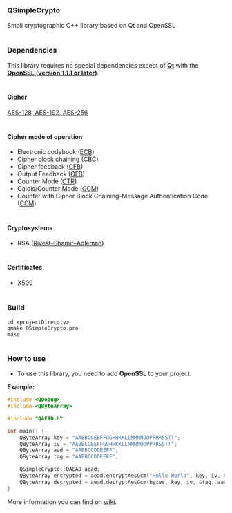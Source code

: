 ### QSimpleCrypto
Small cryptographic C++ library based on Qt and OpenSSL

#

### Dependencies
This library requires no special dependencies except of [**Qt**](https://www.qt.io/) with the [**OpenSSL (version 1.1.1 or later)**](https://www.openssl.org/).

#

#### Cipher
  [AES-128, AES-192, AES-256](https://en.wikipedia.org/wiki/Advanced_Encryption_Standard)

#

#### Cipher mode of operation
- Electronic codebook ([ECB](https://en.wikipedia.org/wiki/Block_cipher_mode_of_operation#Electronic_codebook_(ECB)))
- Cipher block chaining ([CBC](https://en.wikipedia.org/wiki/Block_cipher_mode_of_operation#Cipher_block_chaining_(CBC)))
- Cipher feedback ([CFB](https://en.wikipedia.org/wiki/Block_cipher_mode_of_operation#Cipher_feedback_(CFB)))
- Output Feedback ([OFB](https://en.wikipedia.org/wiki/Block_cipher_mode_of_operation#Output_feedback_(OFB)))
- Counter Mode ([CTR](https://en.wikipedia.org/wiki/Block_cipher_mode_of_operation#Counter_(CTR)))
- Galois/Counter Mode ([GCM](https://en.wikipedia.org/wiki/Block_cipher_mode_of_operation#Galois/Counter_(GCM)))
- Counter with Cipher Block Chaining-Message Authentication Code ([CCM](https://en.wikipedia.org/wiki/CCM_mode))

#

#### Cryptosystems
- RSA ([Rivest–Shamir–Adleman](https://en.wikipedia.org/wiki/RSA_(cryptosystem)))

#

#### Certificates
- [X509](https://en.wikipedia.org/wiki/X.509)

#

### Build

```
cd <projectDirecoty>
qmake QSimpleCrypto.pro 
make
```

#

### How to use

* To use this library, you need to add **OpenSSL** to your project.
 

**Example:**
```cpp
#include <QDebug>
#include <QByteArray>

#include "QAEAD.h"

int main() {
    QByteArray key = "AABBCCEEFFGGHHKKLLMMNNOOPPRRSSTT";
    QByteArray iv = "AABBCCEEFFGGHHKKLLMMNNOOPPRRSSTT";
    QByteArray aad = "AABBCCDDEEFF";
    QByteArray tag = "AABBCCDDEEFF";

    QSimpleCrypto::QAEAD aead;
    QByteArray encrypted = aead.encryptAesGcm("Hello World", key, iv, &tag, aad);
    QByteArray decrypted = aead.decryptAesGcm(bytes, key, iv, &tag, aad);
}
```

More information you can find on [wiki](https://github.com/bru74lw1z4rd/QSimpleCrypto/wiki/Where-to-start).
